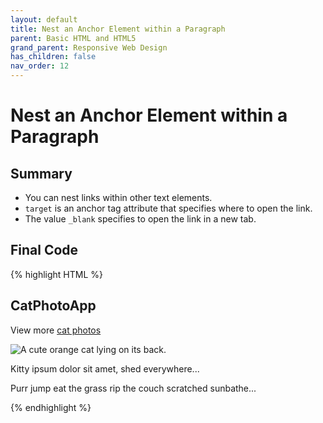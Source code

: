 ```yaml
---
layout: default
title: Nest an Anchor Element within a Paragraph
parent: Basic HTML and HTML5
grand_parent: Responsive Web Design
has_children: false
nav_order: 12
---
```

# Nest an Anchor Element within a Paragraph
## Summary
- You can nest links within other text elements.
- `target` is an anchor tag attribute that specifies where to open the link. 
- The value `_blank` specifies to open the link in a new tab.

## Final Code

{% highlight HTML %}
<h2>CatPhotoApp</h2>
<main>
  <p>View more <a href="https://www.freecatphotoapp.com" target="_blank">cat photos</a></p>
  <img src="https://www.bit.ly/fcc-relaxing-cat" alt="A cute orange cat lying on its back.">
  <p>Kitty ipsum dolor sit amet, shed everywhere...</p>
  <p>Purr jump eat the grass rip the couch scratched sunbathe...</p>
</main>
{% endhighlight %}